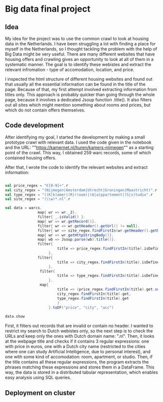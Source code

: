 # Big data final project 

## Idea
My idea for the project was to use the common crawl to look at housing data in the Netherlands. I have been struggling a lot with finding a place for myself in the Netherlands, so I thought tackling the problem with the help of Big Data might be very useful. There are many different websites that have housing offers and crawling gives an opportunity to look at all of them in a systematic manner. The goal is to identify these webistes and extract the relevant infromation - type of accomodation, location, and price.

I inspected the html structure of different housing websites and found out that usually all the essential information can be found in the title of the page. Because of that, my first attempt involved extracting information from titles only. This approach is probably quicker than going through the whole page, because it involves a dedicated Jsoup function .title(). It also filters out all sites which might mention something about rooms and prices, but which do not contain offers themselves. 

## Code development
After identifying my goal, I started the development by making a small prototype crawl with relevant data. I used the code given in the notebook and the URL: ""https://kamernet.nl/huren/kamers-nijmegen"" as a starting point of the crawl. This way, I obtained 259 warc records, some of which contained housing offers. 

After that, I wrote the code to identify the relevant websites and extract information:

```scala

val price_regex = "€[0-9]+".r
val city_regex = "(Nijmegen|Amsterdam|Utrecht|Groningen|Maastricht)".r
val type_regex = "((K|k)amer|(R|r)oom)|(A|a)ppartement|(S|s)tudio".r
val site_regex = "(\\w)*.nl".r

val data = warcs.
               map{ wr => wr._2}.
               filter{ _.isValid() }.
               map{ wr => wr.getRecord()}.
               filter{ wr => wr.getHeader().getUrl() != null}.
               filter{ wr => site_regex.findFirstIn(wr.getHeader().getUrl()).isDefined}.
               map{ wr => wr.getHttpStringBody()}.
               map{ wb => Jsoup.parse(wb).title()}.
               filter{
                        title => price_regex.findFirstIn(title).isDefined
                    }.
               filter{
                        title => city_regex.findFirstIn(title).isDefined
                    }.
                filter{
                        title => type_regex.findFirstIn(title).isDefined
                    }.
                map{
                        title => (price_regex.findFirstIn(title).get.substring(1), 
                        city_regex.findFirstIn(title).get,
                        type_regex.findFirstIn(title).get
                        )                    
                    }.toDF("price", "city", "acc")
               
data.show

```

First, it filters out records that are invalid or contain no header. I wanted to restrict my search to Dutch webistes only, so the next step is to check the URLs and keep only the ones with Dutch domain name: ".nl". Then, it looks at the webpage title and checks if it contains 3 regular expressions: one with price in euros, one with a Dutch city name (restricted to the cities where one can study Artificial Intelligence, due to personal interest), and one with some kind of accomodation: room, apartment, or studio. Then, if the title contains all these regular expressions, the program extracts the phrases matching these expressions and stores them in a DataFrame. This way, the data is stored in a distributed tabular representation, which enables easy analysis using SQL queries.


## Deployment on cluster


